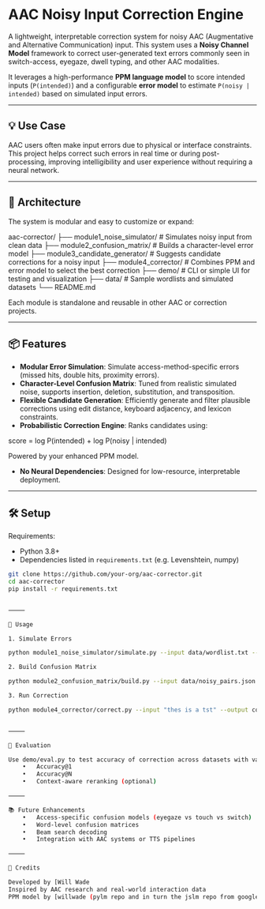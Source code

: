 # AAC Noisy Input Correction Engine

A lightweight, interpretable correction system for noisy AAC (Augmentative and Alternative Communication) input. This system uses a **Noisy Channel Model** framework to correct user-generated text errors commonly seen in switch-access, eyegaze, dwell typing, and other AAC modalities.

It leverages a high-performance **PPM language model** to score intended inputs (`P(intended)`) and a configurable **error model** to estimate `P(noisy | intended)` based on simulated input errors.

---

## 💡 Use Case

AAC users often make input errors due to physical or interface constraints. This project helps correct such errors in real time or during post-processing, improving intelligibility and user experience without requiring a neural network.

---

## 🔧 Architecture

The system is modular and easy to customize or expand:

aac-corrector/
├── module1_noise_simulator/      # Simulates noisy input from clean data
├── module2_confusion_matrix/     # Builds a character-level error model
├── module3_candidate_generator/  # Suggests candidate corrections for a noisy input
├── module4_corrector/            # Combines PPM and error model to select the best correction
├── demo/                         # CLI or simple UI for testing and visualization
├── data/                         # Sample wordlists and simulated datasets
└── README.md

Each module is standalone and reusable in other AAC or correction projects.

---

## 📦 Features

- **Modular Error Simulation**: Simulate access-method-specific errors (missed hits, double hits, proximity errors).
- **Character-Level Confusion Matrix**: Tuned from realistic simulated noise, supports insertion, deletion, substitution, and transposition.
- **Flexible Candidate Generation**: Efficiently generate and filter plausible corrections using edit distance, keyboard adjacency, and lexicon constraints.
- **Probabilistic Correction Engine**: Ranks candidates using:

score = log P(intended) + log P(noisy | intended)

Powered by your enhanced PPM model.

- **No Neural Dependencies**: Designed for low-resource, interpretable deployment.

---

## 🛠 Setup

Requirements:
- Python 3.8+
- Dependencies listed in `requirements.txt` (e.g. Levenshtein, numpy)

```bash
git clone https://github.com/your-org/aac-corrector.git
cd aac-corrector
pip install -r requirements.txt


⸻

🚀 Usage

1. Simulate Errors

python module1_noise_simulator/simulate.py --input data/wordlist.txt --output data/noisy_pairs.json

2. Build Confusion Matrix

python module2_confusion_matrix/build.py --input data/noisy_pairs.json --output data/confusion_matrix.json

3. Run Correction

python module4_corrector/correct.py --input "thes is a tst" --output corrected.txt


⸻

🧪 Evaluation

Use demo/eval.py to test accuracy of correction across datasets with varying noise profiles. Includes:
	•	Accuracy@1
	•	Accuracy@N
	•	Context-aware reranking (optional)

⸻

📚 Future Enhancements
	•	Access-specific confusion models (eyegaze vs touch vs switch)
	•	Word-level confusion matrices
	•	Beam search decoding
	•	Integration with AAC systems or TTS pipelines

⸻

👥 Credits

Developed by [Will Wade
Inspired by AAC research and real-world interaction data
PPM model by [willwade (pylm repo and in turn the jslm repo from google/Brian Roark)]

